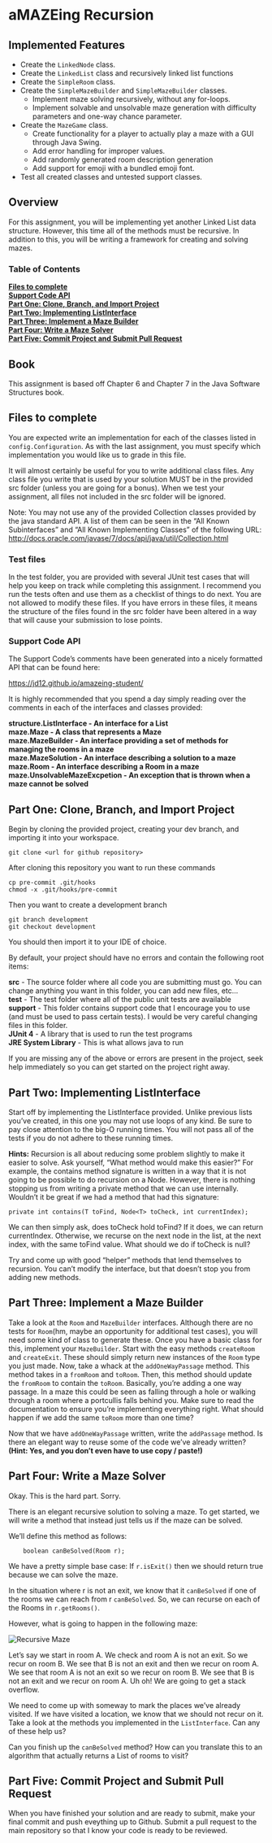 # aMAZEing Recursion 

## Implemented Features

 - Create the `LinkedNode` class.
 - Create the `LinkedList` class and recursively linked list functions
 - Create the `SimpleRoom` class.
 - Create the `SimpleMazeBuilder` and `SimpleMazeBuilder` classes.
    - Implement maze solving recursively, without any for-loops.
    - Implement solvable and unsolvable maze generation with difficulty
      parameters and one-way chance parameter.
 - Create the `MazeGame` class.
    - Create functionality for a player to actually play a maze with a 
      GUI through Java Swing.
    - Add error handling for improper values.
    - Add randomly generated room description generation
    - Add support for emoji with a bundled emoji font. 
 - Test all created classes and untested support classes.
      
## Overview
For this assignment, you will be implementing yet another Linked List data structure. However, this time all of the methods must be recursive. In addition to this, you will be writing a framework for creating and solving mazes.


### Table of Contents
**[Files to complete](#files-to-complete)**<br>
**[Support Code API](#support-code-api)**<br>
**[Part One: Clone, Branch, and Import Project](#part-one-clone-branch-and-import-project)**<br>
**[Part Two: Implementing ListInterface](#part-two-implementing-listinterface)**<br>
**[Part Three: Implement a Maze Builder](#part-three-implement-a-maze-builder)**<br>
**[Part Four: Write a Maze Solver](#part-four-write-a-maze-solver)**<br>
**[Part Five: Commit Project and Submit Pull Request](#part-five-commit-project-and-submit-pull-request)**<br>

## Book
This assignment is based off Chapter 6 and Chapter 7 in the Java Software Structures book.

## Files to complete
You are expected write an implementation for each of the classes listed in `config.Configuration`. As with the last assignment, you must specify which implementation you would like us to grade in this file.

It will almost certainly be useful for you to write additional class files. Any class file you write that is used by your solution MUST be in the provided src folder (unless you are going for a bonus). When we test your assignment, all files not included in the src folder will be ignored.

Note: You may not use any of the provided Collection classes provided by the java standard API. A list of them can be seen in the “All Known Subinterfaces” and “All Known Implementing Classes” of the following URL: http://docs.oracle.com/javase/7/docs/api/java/util/Collection.html

### Test files
In the test folder, you are provided with several JUnit test cases that will help you keep on track while completing this assignment. I recommend you run the tests often and use them as a checklist of things to do next. You are not allowed to modify these files. If you have errors in these files, it means the structure of the files found in the src folder have been altered in a way that will cause your submission to lose points.

### Support Code API
The Support Code’s comments have been generated into a nicely formatted API that can be found here: 

https://jd12.github.io/amazeing-student/

It is highly recommended that you spend a day simply reading over the comments in each of the interfaces and classes provided:

**structure.ListInterface - An interface for a List<br>
maze.Maze - A class that represents a Maze<br>
maze.MazeBuilder - An interface providing a set of methods for managing the rooms in a maze<br>
maze.MazeSolution - An interface describing a solution to a maze<br>
maze.Room - An interface describing a Room in a maze<br>
maze.UnsolvableMazeExcpetion - An exception that is thrown when a maze cannot be solved**


## Part One: Clone, Branch, and Import Project 
Begin by cloning the provided project, creating your dev branch, and importing it into your workspace. 

```
git clone <url for github repository>
```

After cloning this repository you want to run these commands

```
cp pre-commit .git/hooks
chmod -x .git/hooks/pre-commit
```

Then you want to create a development branch

```
git branch development
git checkout development
```

You should then import it to your IDE of choice. 

By default, your project should have no errors and contain the following root items:

**src** - The source folder where all code you are submitting must go. You can change anything you want in this folder, you can add new files, etc...<br>
**test** - The test folder where all of the public unit tests are available<br>
**support** - This folder contains support code that I encourage you to use (and must be used to pass certain tests). I would be very careful changing files in this folder.<br>
**JUnit 4** - A library that is used to run the test programs<br>
**JRE System Library** - This is what allows java to run<br>

If you are missing any of the above or errors are present in the project, seek help immediately so you can get started on the project right away. 

## Part Two: Implementing ListInterface
Start off by implementing the ListInterface provided. Unlike previous lists you’ve created, in this one you may not use loops of any kind. Be sure to pay close attention to the big-O running times. You will not pass all of the tests if you do not adhere to these running times.

**Hints:** Recursion is all about reducing some problem slightly to make it easier to solve. Ask yourself, “What method would make this easier?” For example, the contains method signature is written in a way that it is not going to be possible to do recursion on a Node. However, there is nothing stopping us from writing a private method that we can use internally. Wouldn’t it be great if we had a method that had this signature:

```
private int contains(T toFind, Node<T> toCheck, int currentIndex);
```

We can then simply ask, does toCheck hold toFind? If it does, we can return currentIndex. Otherwise, we recurse on the next node in the list, at the next index, with the same toFind value. What should we do if toCheck is null?

Try and come up with good “helper” methods that lend themselves to recursion. You can’t modify the interface, but that doesn’t stop you from adding new methods.


## Part Three: Implement a Maze Builder
Take a look at the `Room` and `MazeBuilder` interfaces. Although there are no tests for `Room`(hm, maybe an opportunity for additional test cases), you will need some kind of class to generate these. Once you have a basic class for this, implement your `MazeBuilder`. Start with the easy methods `createRoom` and `createExit`. These should simply return new instances of the `Room` type you just made.
Now, take a whack at the `addOneWayPassage` method. This method takes in a `fromRoom` and `toRoom`. Then, this method should update the `fromRoom` to contain the `toRoom`. Basically, you’re adding a one way passage. In a maze this could be seen as falling through a hole or walking through a room where a portcullis falls behind you. Make sure to read the documentation to ensure you’re implementing everything right. What should happen if we add the same `toRoom` more than one time?

Now that we have `addOneWayPassage` written, write the `addPassage` method. Is there an elegant way to reuse some of the code we’ve already written? **(Hint: Yes, and you don’t even have to use copy / paste!)**

## Part Four: Write a Maze Solver
Okay. This is the hard part. Sorry.

There is an elegant recursive solution to solving a maze. To get started, we will write a method that instead just tells us if the maze can be solved.

We’ll define this method as follows:

```
	boolean canBeSolved(Room r);
```

We have a pretty simple base case: If `r.isExit()` then we should return true because we can solve the maze.

In the situation where r is not an exit, we know that it `canBeSolved` if one of the rooms we can reach from r `canBeSolved`. So, we can recurse on each of the Rooms in `r.getRooms()`.

However, what is going to happen in the following maze:

![Recursive Maze](./images/endlessMaze.png)

Let’s say we start in room A. We check and room A is not an exit. So we recur on room B. We see that B is not an exit and then we recur on room A. We see that room A is not an exit so we recur on room B. We see that B is not an exit and we recur on room A. Uh oh! We are going to get a stack overflow.

We need to come up with someway to mark the places we’ve already visited. If we have visited a location, we know that we should not recur on it. Take a look at the methods you implemented in the `ListInterface`. Can any of these help us?

Can you finish up the `canBeSolved` method? How can you translate this to an algorithm that actually returns a List of rooms to visit?


## Part Five: Commit Project and Submit Pull Request 
When you have finished your solution and are ready to submit, make your final commit and push eveything up to Github. Submit a pull request to the main repository so that I know your code is ready to be reviewed.  
